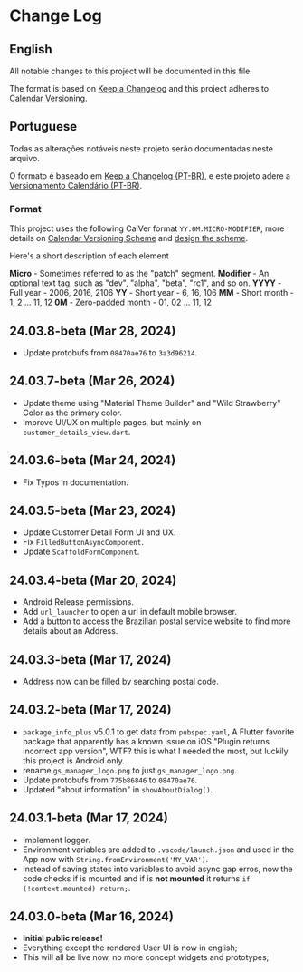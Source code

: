 # Change Log

## English

All notable changes to this project will be documented in this file.

The format is based on [Keep a Changelog](http://keepachangelog.com/)
and this project adheres to [Calendar Versioning](https://calver.org/overview.html).

## Portuguese

Todas as alterações notáveis ​​neste projeto serão documentadas neste arquivo.

O formato é baseado em [Keep a Changelog (PT-BR)](https://keepachangelog.com/pt-BR/1.0.0/),
e este projeto adere a [Versionamento Calendário (PT-BR)](https://calver.org/overview_pt_br.html).

### Format

This project uses the following CalVer format `YY.0M.MICRO-MODIFIER`, more details on [Calendar Versioning Scheme](https://calver.org/#scheme) and [design the scheme](https://sedimental.org/designing_a_version.html).

Here's a short description of each element

**Micro** - Sometimes referred to as the "patch" segment.
**Modifier** - An optional text tag, such as "dev", "alpha", "beta", "rc1", and so on.
**YYYY** - Full year - 2006, 2016, 2106
**YY** - Short year - 6, 16, 106
**MM** - Short month - 1, 2 ... 11, 12
**0M** - Zero-padded month - 01, 02 ... 11, 12

<!-- TODO: Compatible with API version `1.0.0-RC-1` -->
<!-- FIX: `customer_details_view.dart` does **NOT** show error on FutureBuilder in AlertDialog when an error occurs -->

<!-- ## 24.03.9-beta (Mar 28, 2024)

- Update launch icon with new logo using `flutter_launcher_icons`.
- Update splash screen with new logo using `flutter_native_splash`. -->

## 24.03.8-beta (Mar 28, 2024)

- Update protobufs from `08470ae76` to `3a3d96214`.

## 24.03.7-beta (Mar 26, 2024)

- Update theme using "Material Theme Builder" and "Wild Strawberry" Color as the primary color.
- Improve UI/UX on multiple pages, but mainly on `customer_details_view.dart`.

## 24.03.6-beta (Mar 24, 2024)

- Fix Typos in documentation.

## 24.03.5-beta (Mar 23, 2024)

- Update Customer Detail Form UI and UX.
- Fix `FilledButtonAsyncComponent`.
- Update `ScaffoldFormComponent`.

## 24.03.4-beta (Mar 20, 2024)

- Android Release permissions.
- Add `url_launcher` to open a url in default mobile browser.
- Add a button to access the Brazilian postal service website to find more details about an Address.

## 24.03.3-beta (Mar 17, 2024)

- Address now can be filled by searching postal code.

## 24.03.2-beta (Mar 17, 2024)

- `package_info_plus` v5.0.1 to get data from `pubspec.yaml`, A Flutter favorite package that apparently has a known issue on iOS  "Plugin returns incorrect app version", WTF? this is what I needed the most, but luckily this project is Android only.
- rename `gs_manager_logo.png` to just `gs_manager_logo.png`.
- Update protobufs from `775b86846` to `08470ae76`.
- Updated "about information" in `showAboutDialog()`.

## 24.03.1-beta (Mar 17, 2024)

- Implement logger.
- Environment variables are added to `.vscode/launch.json` and used in the App now with `String.fromEnvironment('MY_VAR')`.
- Instead of saving states into variables to avoid async gap erros, now the code checks if is mounted and if is **not mounted** it returns `if (!context.mounted) return;`.

## 24.03.0-beta (Mar 16, 2024)

- **Initial public release!**
- Everything except the rendered User UI is now in english;
- This will all be live now, no more concept widgets and prototypes;
